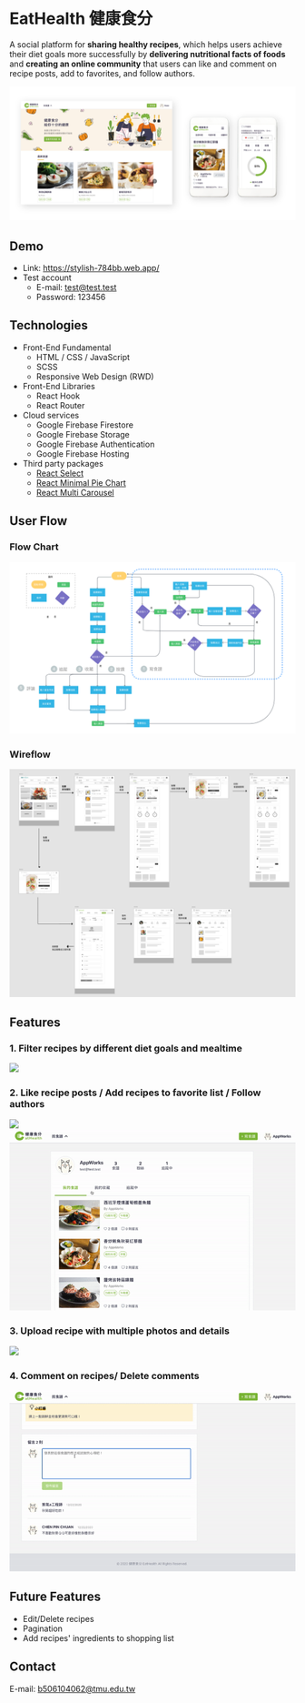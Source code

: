 # EatHealth 健康食分 
A social platform for **sharing healthy recipes**, which helps users achieve their diet goals more successfully by **delivering nutritional facts of foods** and **creating an online community** that users can 
like and comment on recipe posts, add to favorites, and follow authors.

![](./eat-health/readme/mockup.png)
## Demo
- Link: https://stylish-784bb.web.app/
- Test account
    - E-mail: test@test.test
    - Password: 123456
## Technologies
- Front-End Fundamental
    - HTML / CSS / JavaScript
    - SCSS
    - Responsive Web Design (RWD)
- Front-End Libraries
    - React Hook
    - React Router
- Cloud services
    - Google Firebase Firestore
    - Google Firebase Storage
    - Google Firebase Authentication
    - Google Firebase Hosting
- Third party packages
    - [React Select](https://www.npmjs.com/package/react-select)
    - [React Minimal Pie Chart](https://www.npmjs.com/package/react-minimal-pie-chart)
    - [React Multi Carousel](https://www.npmjs.com/package/react-multi-carousel)
## User Flow
### Flow Chart
![](./eat-health/readme/flowchart.png)
### Wireflow
![](./eat-health/readme/wireflow.png)

## Features
### 1. Filter recipes by different diet goals and mealtime
![](./eat-health/readme/demo_filter.gif)

### 2. Like recipe posts / Add recipes to favorite list / Follow authors
![](./eat-health/readme/demo_like_add_follow.gif)
![](./eat-health/readme/demo_profile.gif)

### 3. Upload recipe with multiple photos and details
![](./eat-health/readme/demo_writerecipe.gif)


### 4. Comment on recipes/ Delete comments
![](./eat-health/readme/demo_comment.gif)

 

## Future Features
- Edit/Delete recipes
- Pagination
- Add recipes' ingredients to shopping list
## Contact
E-mail: b506104062@tmu.edu.tw



